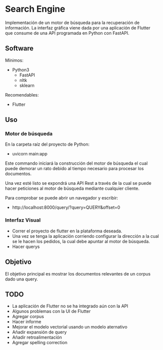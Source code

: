 # Search Engine

Implementación de un motor de búsqueda para la recuperación de información. La interfaz gráfica viene dada por una aplicación de Flutter que consume de una API programada en Python con FastAPI.

## Software

Mínimos:

- Python3
  - FastAPI
  - nltk
  - sklearn

Recomendables:

- Flutter

## Uso

### Motor de búsqueda

En la carpeta raíz del proyecto de Python:

- uvicorn main:app 

Este commando iniciará la construcción del motor de búsqueda el cual puede demorar un rato debido al tiempo necesario para procesar los documentos.

Una vez esté listo se expondrá una API Rest a través de la cual se puede hacer peticiones al motor de búsqueda mediante cualquier cliente.

Para comprobar se puede abrir un navegador y escribir:

- http://localhost:8000/query/?query=QUERY&offset=0

### Interfaz Visual

- Correr el proyecto de flutter en la plataforma deseada. 
- Una vez se tenga la aplicación corriendo configurar la dirección a la cual se le hacen los pedidos, la cual debe apuntar al motor de búsqueda.
- Hacer querys 

## Objetivo

El objetivo principal es mostrar los documentos relevantes de un corpus dado una query.

## TODO

- La aplicación de Flutter no se ha integrado aún con la API
- Algunos problemas con la UI de Flutter
- Agregar corpus
- Hacer informe
- Mejorar el modelo vectorial usando un modelo aternativo
- Añadir expansión de query
- Añadir retroalimentación
- Agregar spelling correction

